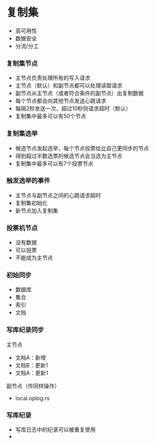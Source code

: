 # 复制集

* 高可用性
* 数据安全
* 分流/分工

### 复制集节点

* 主节点负责处理所有的写入请求
* 主节点（默认）和副节点都可以处理读取请求
* 副节点从主节点（或者符合条件的副节点）出复制数据
* 每个节点都会向其他节点发送心跳请求
* 每隔2秒发送一次，超过10秒则请求超时（默认）
* 复制集中最多可以有50个节点

### 复制集选举

* 候选节点发起选举，每个节点投票给比自己更同步的节点
* 得到超过半数选票的候选节点会当选为主节点
* 复制集中最多可以有7个投票节点

### 触发选举的事件

* 主节点与副节点之间的心跳请求超时
* 复制集初始化
* 新节点加入复制集

### 投票机节点

* 没有数据
* 可以投票
* 不能成为主节点

### 初始同步

* 数据库
* 集合
* 索引
* 文档

### 写库纪录同步

主节点
  * 文档A：新增
  * 文档B：更新1
  * 文档A：更新1

副节点（作同样操作）
  * local.oplog.rs

### 写库纪录

* 写库日志中的纪录可以被重复使用
* 

